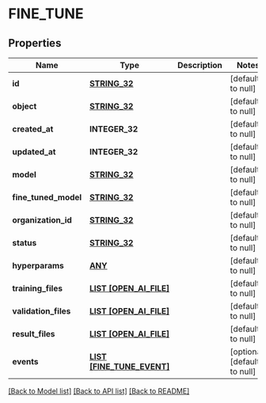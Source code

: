 # FINE_TUNE

## Properties
Name | Type | Description | Notes
------------ | ------------- | ------------- | -------------
**id** | [**STRING_32**](STRING_32.md) |  | [default to null]
**object** | [**STRING_32**](STRING_32.md) |  | [default to null]
**created_at** | **INTEGER_32** |  | [default to null]
**updated_at** | **INTEGER_32** |  | [default to null]
**model** | [**STRING_32**](STRING_32.md) |  | [default to null]
**fine_tuned_model** | [**STRING_32**](STRING_32.md) |  | [default to null]
**organization_id** | [**STRING_32**](STRING_32.md) |  | [default to null]
**status** | [**STRING_32**](STRING_32.md) |  | [default to null]
**hyperparams** | [**ANY**](.md) |  | [default to null]
**training_files** | [**LIST [OPEN_AI_FILE]**](OpenAIFile.md) |  | [default to null]
**validation_files** | [**LIST [OPEN_AI_FILE]**](OpenAIFile.md) |  | [default to null]
**result_files** | [**LIST [OPEN_AI_FILE]**](OpenAIFile.md) |  | [default to null]
**events** | [**LIST [FINE_TUNE_EVENT]**](FineTuneEvent.md) |  | [optional] [default to null]

[[Back to Model list]](../README.md#documentation-for-models) [[Back to API list]](../README.md#documentation-for-api-endpoints) [[Back to README]](../README.md)


